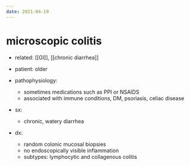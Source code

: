 ```yaml
---
date: 2021-04-19
---
```


# microscopic colitis

- related: [[GI]], [[chronic diarrhea]]

- patient: older

- pathophysiology:
	- sometimes medications such as PPI or NSAIDS
	- associated with immune conditions, DM, psoriasis, celiac disease

- sx:
	- chronic, watery diarrhea

- dx:
	- random colonic mucosal biopsies
	- no endoscopically visible inflammation
	- subtypes: lymphocytic and collagenous colitis
